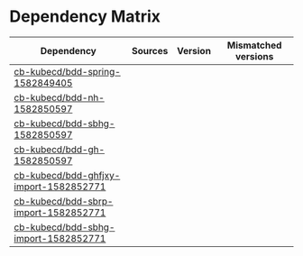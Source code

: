 # Dependency Matrix

Dependency | Sources | Version | Mismatched versions
---------- | ------- | ------- | -------------------
[cb-kubecd/bdd-spring-1582849405](https://github.com/cb-kubecd/bdd-spring-1582849405.git) |  | []() | 
[cb-kubecd/bdd-nh-1582850597](https://github.com/cb-kubecd/bdd-nh-1582850597.git) |  | []() | 
[cb-kubecd/bdd-sbhg-1582850597](https://github.com/cb-kubecd/bdd-sbhg-1582850597.git) |  | []() | 
[cb-kubecd/bdd-gh-1582850597](https://github.com/cb-kubecd/bdd-gh-1582850597.git) |  | []() | 
[cb-kubecd/bdd-ghfjxy-import-1582852771](https://github.com/cb-kubecd/bdd-ghfjxy-import-1582852771.git) |  | []() | 
[cb-kubecd/bdd-sbrp-import-1582852771](https://github.com/cb-kubecd/bdd-sbrp-import-1582852771.git) |  | []() | 
[cb-kubecd/bdd-sbhg-import-1582852771](https://github.com/cb-kubecd/bdd-sbhg-import-1582852771.git) |  | []() | 
